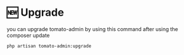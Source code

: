 # 🆕 Upgrade

you can upgrade tomato-admin by using this command after using the composer update

```bash
php artisan tomato-admin:upgrade
```
